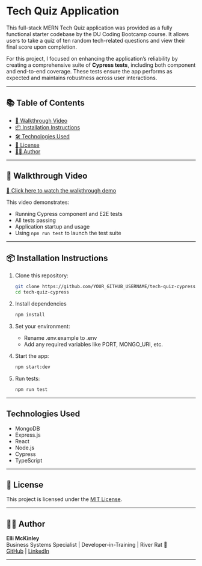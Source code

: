 # Tech Quiz Application

This full-stack MERN Tech Quiz application was provided as a fully functional starter codebase by the DU Coding Bootcamp course. It allows users to take a quiz of ten random tech-related questions and view their final score upon completion.

For this project, I focused on enhancing the application’s reliability by creating a comprehensive suite of **Cypress tests**, including both component and end-to-end coverage. These tests ensure the app performs as expected and maintains robustness across user interactions.

---

## 📚 Table of Contents

- [🎥 Walkthrough Video](#-walkthrough-video)
- [📦 Installation Instructions](#-installation-instructions)
- [🛠 Technologies Used](#technologies-used)
- [📄 License](#-license)
- [👩‍💻 Author](#-author)

---

## 🎥 Walkthrough Video

[🔗 Click here to watch the walkthrough demo](https://drive.google.com/file/d/1NqPwqdF9z8SYh7NuxIHIpIq1EIT6kCVy/view)

This video demonstrates:

- Running Cypress component and E2E tests
- All tests passing
- Application startup and usage
- Using `npm run test` to launch the test suite

---

## 📦 Installation Instructions

1. Clone this repository:
   ```bash
   git clone https://github.com/YOUR_GITHUB_USERNAME/tech-quiz-cypress.git
   cd tech-quiz-cypress
   ```
2. Install dependencies
   ```bash
   npm install
   ```
3. Set your environment:

   - Rename .env.example to .env
   - Add any required variables like PORT, MONGO_URI, etc.

4. Start the app:
   ```bash
   npm start:dev
   ```
5. Run tests:
   ```bash
   npm run test
   ```

---

## Technologies Used

- MongoDB
- Express.js
- React
- Node.js
- Cypress
- TypeScript

---

## 📄 License

This project is licensed under the [MIT License](https://opensource.org/licenses/MIT).

---

## 👩‍💻 Author

**Elli McKinley**  
Business Systems Specialist | Developer-in-Training | River Rat 🛶  
[GitHub](https://github.com/ellimckinley) | [LinkedIn](https://linkedin.com/in/ellimckinley)

---
